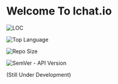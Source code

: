 # Welcome To Ichat.io



![LOC](https://img.shields.io/tokei/lines/github/ichat-io/ichat.io?color=blue&label=lines%20of%20code)

![Top Language](https://img.shields.io/github/languages/top/ichat-io/ichat.io?color=%230xfffff)


![Repo Size](https://img.shields.io/github/repo-size/ichat-io/ichat.io?color=orange)


![SemVer - API Version](https://img.shields.io/badge/version-1.0.0--beta--unstable-ff69b4)

(Still Under Development)